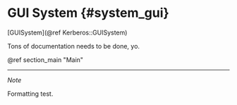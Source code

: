 GUI System {#system_gui}
=========
[GUISystem](@ref Kerberos::GUISystem)

Tons of documentation needs to be done, yo.

@ref section_main "Main"

- - -

_Note_

Formatting test.